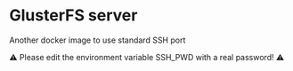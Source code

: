 # GlusterFS server
Another docker image to use standard SSH port

:warning: Please edit the environment variable SSH_PWD with a real password! :warning:
